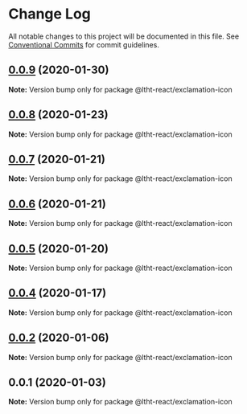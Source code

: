# Change Log

All notable changes to this project will be documented in this file.
See [Conventional Commits](https://conventionalcommits.org) for commit guidelines.

## [0.0.9](https://github.com/ltht-epr/ltht-react/compare/@ltht-react/exclamation-icon@0.0.8...@ltht-react/exclamation-icon@0.0.9) (2020-01-30)

**Note:** Version bump only for package @ltht-react/exclamation-icon





## [0.0.8](https://github.com/ltht-epr/ltht-react/compare/@ltht-react/exclamation-icon@0.0.7...@ltht-react/exclamation-icon@0.0.8) (2020-01-23)

**Note:** Version bump only for package @ltht-react/exclamation-icon





## [0.0.7](https://github.com/ltht-epr/ltht-react/compare/@ltht-react/exclamation-icon@0.0.6...@ltht-react/exclamation-icon@0.0.7) (2020-01-21)

**Note:** Version bump only for package @ltht-react/exclamation-icon





## [0.0.6](https://github.com/ltht-epr/ltht-react/compare/@ltht-react/exclamation-icon@0.0.5...@ltht-react/exclamation-icon@0.0.6) (2020-01-21)

**Note:** Version bump only for package @ltht-react/exclamation-icon





## [0.0.5](https://github.com/ltht-epr/ltht-react/compare/@ltht-react/exclamation-icon@0.0.4...@ltht-react/exclamation-icon@0.0.5) (2020-01-20)

**Note:** Version bump only for package @ltht-react/exclamation-icon





## [0.0.4](https://github.com/ltht-epr/ltht-react/compare/@ltht-react/exclamation-icon@0.0.3...@ltht-react/exclamation-icon@0.0.4) (2020-01-17)

**Note:** Version bump only for package @ltht-react/exclamation-icon





## [0.0.2](https://github.com/ltht-epr/ltht-react/compare/@ltht-react/exclamation-icon@0.0.1...@ltht-react/exclamation-icon@0.0.2) (2020-01-06)

**Note:** Version bump only for package @ltht-react/exclamation-icon





## 0.0.1 (2020-01-03)

**Note:** Version bump only for package @ltht-react/exclamation-icon
